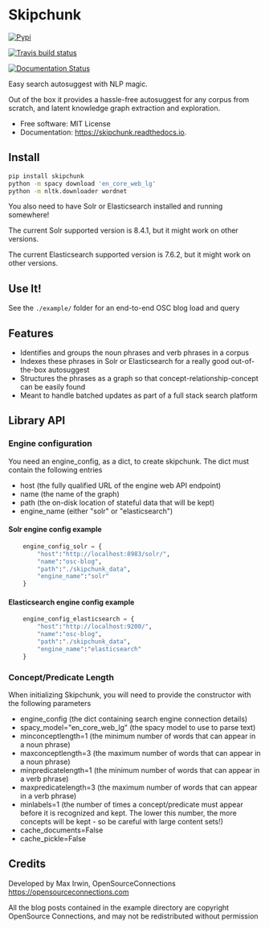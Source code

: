 # Skipchunk

[![Pypi](https://img.shields.io/pypi/v/skipchunk.svg)](https://pypi.python.org/pypi/skipchunk)

[![Travis build status](https://img.shields.io/travis/binarymax/skipchunk.svg)](https://travis-ci.org/binarymax/skipchunk)

[![Documentation Status](https://readthedocs.org/projects/skipchunk/badge/?version=latest)](https://skipchunk.readthedocs.io/en/latest/?badge=latest)

Easy search autosuggest with NLP magic.

Out of the box it provides a hassle-free autosuggest for any corpus from scratch, and latent knowledge graph extraction and exploration.

* Free software: MIT License
* Documentation: https://skipchunk.readthedocs.io.

## Install

```bash
pip install skipchunk
python -m spacy download 'en_core_web_lg'
python -m nltk.downloader wordnet
```

You also need to have Solr or Elasticsearch installed and running somewhere!

The current Solr supported version is 8.4.1, but it might work on other versions.

The current Elasticsearch supported version is 7.6.2, but it might work on other versions.

## Use It!

See the ```./example/``` folder for an end-to-end OSC blog load and query


## Features

* Identifies and groups the noun phrases and verb phrases in a corpus
* Indexes these phrases in Solr or Elasticsearch for a really good out-of-the-box autosuggest
* Structures the phrases as a graph so that concept-relationship-concept can be easily found
* Meant to handle batched updates as part of a full stack search platform

## Library API

### Engine configuration

You need an engine_config, as a dict, to create skipchunk.
The dict must contain the following entries

- host (the fully qualified URL of the engine web API endpoint)
- name (the name of the graph)
- path (the on-disk location of stateful data that will be kept)
- engine_name (either "solr" or "elasticsearch")

#### Solr engine config example

```python
    engine_config_solr = {
        "host":"http://localhost:8983/solr/",
        "name":"osc-blog",
        "path":"./skipchunk_data",
        "engine_name":"solr"
    }
```

#### Elasticsearch engine config example
```python
    engine_config_elasticsearch = {
        "host":"http://localhost:9200/",
        "name":"osc-blog",
        "path":"./skipchunk_data",
        "engine_name":"elasticsearch"
    }
```

### Concept/Predicate Length

When initializing Skipchunk, you will need to provide the constructor with the following parameters

- engine_config (the dict containing search engine connection details)
- spacy_model="en_core_web_lg" (the spacy model to use to parse text)
- minconceptlength=1 (the minimum number of words that can appear in a noun phrase)
- maxconceptlength=3 (the maximum number of words that can appear in a noun phrase)
- minpredicatelength=1 (the minimum number of words that can appear in a verb phrase)
- maxpredicatelength=3 (the maximum number of words that can appear in a verb phrase)
- minlabels=1 (the number of times a concept/predicate must appear before it is recognized and kept.  The lower this number, the more concepts will be kept - so be careful with large content sets!)
- cache_documents=False
- cache_pickle=False


## Credits

Developed by Max Irwin, OpenSourceConnections https://opensourceconnections.com

All the blog posts contained in the example directory are copyright OpenSource Connections, and may not be redistributed without permission